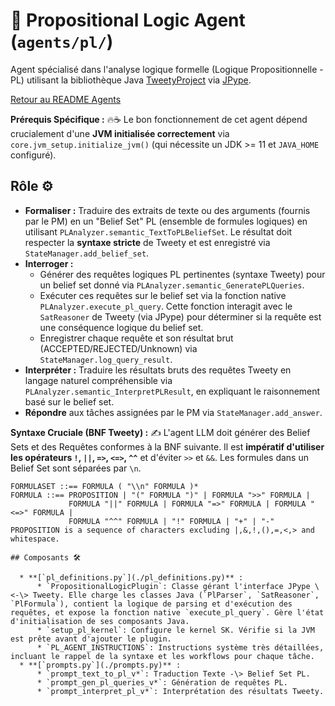 # 📐 Propositional Logic Agent (`agents/pl/`)

Agent spécialisé dans l'analyse logique formelle (Logique Propositionnelle - PL) utilisant la bibliothèque Java [TweetyProject](https://tweetyproject.org/) via [JPype](https://jpype.readthedocs.io/).

[Retour au README Agents](../README.md)

**Prérequis Spécifique :** 🔥☕ Le bon fonctionnement de cet agent dépend crucialement d'une **JVM initialisée correctement** via `core.jvm_setup.initialize_jvm()` (qui nécessite un JDK >= 11 et `JAVA_HOME` configuré).

## Rôle ⚙️

* **Formaliser :** Traduire des extraits de texte ou des arguments (fournis par le PM) en un "Belief Set" PL (ensemble de formules logiques) en utilisant `PLAnalyzer.semantic_TextToPLBeliefSet`. Le résultat doit respecter la **syntaxe stricte** de Tweety et est enregistré via `StateManager.add_belief_set`.
* **Interroger :**
    * Générer des requêtes logiques PL pertinentes (syntaxe Tweety) pour un belief set donné via `PLAnalyzer.semantic_GeneratePLQueries`.
    * Exécuter ces requêtes sur le belief set via la fonction native `PLAnalyzer.execute_pl_query`. Cette fonction interagit avec le `SatReasoner` de Tweety (via JPype) pour déterminer si la requête est une conséquence logique du belief set.
    * Enregistrer chaque requête et son résultat brut (ACCEPTED/REJECTED/Unknown) via `StateManager.log_query_result`.
* **Interpréter :** Traduire les résultats bruts des requêtes Tweety en langage naturel compréhensible via `PLAnalyzer.semantic_InterpretPLResult`, en expliquant le raisonnement basé sur le belief set.
* **Répondre** aux tâches assignées par le PM via `StateManager.add_answer`.

**Syntaxe Cruciale (BNF Tweety) :** ✍️
L'agent LLM doit générer des Belief Sets et des Requêtes conformes à la BNF suivante. Il est **impératif d'utiliser les opérateurs `!`, `||`, `=>`, `<=>`, `^^`** et d'éviter `>>` et `&&`. Les formules dans un Belief Set sont séparées par `\n`.

```bnf
FORMULASET ::== FORMULA ( "\\n" FORMULA )*
FORMULA ::== PROPOSITION | "(" FORMULA ")" | FORMULA ">>" FORMULA |
             FORMULA "||" FORMULA | FORMULA "=>" FORMULA | FORMULA "<=>" FORMULA |
             FORMULA "^^" FORMULA | "!" FORMULA | "+" | "-"
PROPOSITION is a sequence of characters excluding |,&,!,(),=,<,> and whitespace.

## Composants 🛠️

  * **[`pl_definitions.py`](./pl_definitions.py)** :
      * `PropositionalLogicPlugin`: Classe gérant l'interface JPype \<-\> Tweety. Elle charge les classes Java (`PlParser`, `SatReasoner`, `PlFormula`), contient la logique de parsing et d'exécution des requêtes, et expose la fonction native `execute_pl_query`. Gère l'état d'initialisation de ses composants Java.
      * `setup_pl_kernel`: Configure le kernel SK. Vérifie si la JVM est prête avant d'ajouter le plugin.
      * `PL_AGENT_INSTRUCTIONS`: Instructions système très détaillées, incluant le rappel de la syntaxe et les workflows pour chaque tâche.
  * **[`prompts.py`](./prompts.py)** :
      * `prompt_text_to_pl_v*`: Traduction Texte -\> Belief Set PL.
      * `prompt_gen_pl_queries_v*`: Génération de requêtes PL.
      * `prompt_interpret_pl_v*`: Interprétation des résultats Tweety.